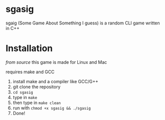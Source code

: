 # sgasig
sgaig (Some Game About Something I guess) is a random CLI game written in C++

# Installation
*from source*
this game is made for Linux and Mac

requires
  make and
  GCC

1. install make and a compiler like GCC/G++
2. git clone the repository
3. `cd sgasig`
4. type in `make`
5. then type  in `make clean`
6. run with `chmod +x sgasig && ./sgasig`
7. Done!

